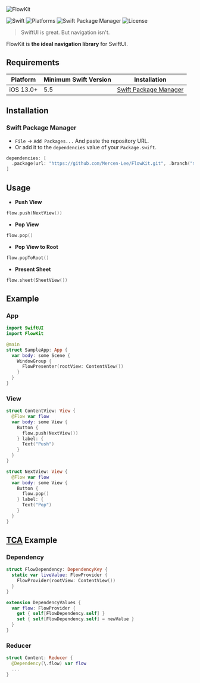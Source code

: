 ![FlowKit](https://raw.githubusercontent.com/Mercen-Lee/FlowKit/main/Resources/FlowKitLogo.svg)

![Swift](https://img.shields.io/badge/Swift-5.5_5.6_5.7_5.8-Orange?style=flat-square)
![Platforms](https://img.shields.io/badge/Platforms-iOS-yellowgreen?style=flat-square)
![Swift Package Manager](https://img.shields.io/badge/Swift_Package_Manager-compatible-orange?style=flat-square)
![License](https://img.shields.io/badge/License-MIT-blue?style=flat-square)

> SwiftUI is great. But navigation isn't.

FlowKit is **the ideal navigation library** for SwiftUI.

## Requirements
| Platform | Minimum Swift Version | Installation |
| --- | --- | --- |
| iOS 13.0+ | 5.5 | [Swift Package Manager](#swift-package-manager) |

## Installation
### Swift Package Manager
- `File` -> `Add Packages...` And paste the repository URL.
- Or add it to the `dependencies` value of your `Package.swift`.
```swift
dependencies: [
  .package(url: "https://github.com/Mercen-Lee/FlowKit.git", .branch("main"))
]
```

## Usage
- **Push View**
```swift
flow.push(NextView())
```
- **Pop View**
```swift
flow.pop()
```
- **Pop View to Root**
```swift
flow.popToRoot()
```
- **Present Sheet**
```swift
flow.sheet(SheetView())
```

## Example
### App
```swift
import SwiftUI
import FlowKit

@main
struct SampleApp: App {
  var body: some Scene {
    WindowGroup {
      FlowPresenter(rootView: ContentView())
    }
  }
}
```
### View
```swift
struct ContentView: View {
  @Flow var flow
  var body: some View {
    Button {
      flow.push(NextView())
    } label: {
      Text("Push")
    }
  }
}

struct NextView: View {
  @Flow var flow
  var body: some View {
    Button {
      flow.pop()
    } label: {
      Text("Pop")
    }
  }
}
```

## [TCA](https://github.com/pointfreeco/swift-composable-architecture) Example
### Dependency
```swift
struct FlowDependency: DependencyKey {
  static var liveValue: FlowProvider {
    FlowProvider(rootView: ContentView())
  }
}

extension DependencyValues {
  var flow: FlowProvider {
    get { self[FlowDependency.self] }
    set { self[FlowDependency.self] = newValue }
  }
}
```
### Reducer
```swift
struct Content: Reducer {
  @Dependency(\.flow) var flow
  ...
}
```
